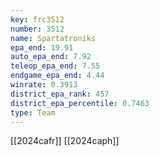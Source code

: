 ```yaml
---
key: frc3512
number: 3512
name: Spartatroniks
epa_end: 19.91
auto_epa_end: 7.92
teleop_epa_end: 7.55
endgame_epa_end: 4.44
winrate: 0.3913
district_epa_rank: 457
district_epa_percentile: 0.7463
type: Team
---
```

[[2024cafr]]
[[2024caph]]

